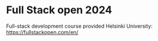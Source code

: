 # Full Stack open 2024

Full-stack development course provided Helsinki University: https://fullstackopen.com/en/
